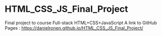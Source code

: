 # HTML_CSS_JS_Final_Project
Final project to course Full-stack HTML+CSS+JavaScript
A link to GitHub Pages :
https://danielronen.github.io/HTML_CSS_JS_Final_Project/
